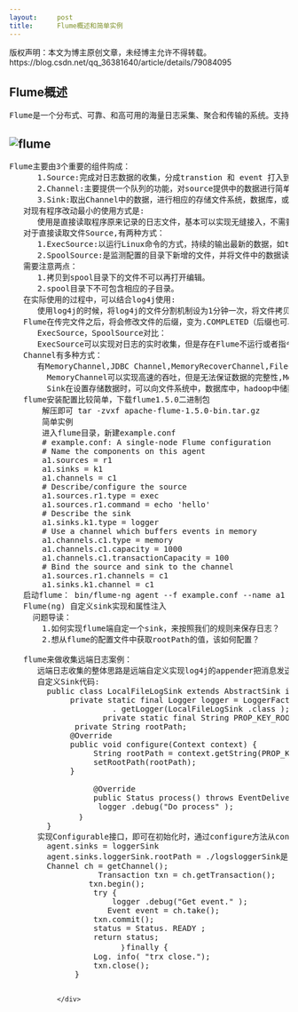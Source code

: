 ```yaml
---
layout:     post
title:      Flume概述和简单实例
---
```

<div id="article_content" class="article_content clearfix csdn-tracking-statistics" data-pid="blog" data-mod="popu_307" data-dsm="post">
								<div class="article-copyright">
					版权声明：本文为博主原创文章，未经博主允许不得转载。					https://blog.csdn.net/qq_36381640/article/details/79084095				</div>
								            <link rel="stylesheet" href="https://csdnimg.cn/release/phoenix/template/css/ck_htmledit_views-f76675cdea.css">
						<div class="htmledit_views" id="content_views">
                <h2 id="flume概述">Flume概述</h2>

<pre>
Flume是一个分布式、可靠、和高可用的海量日志采集、聚合和传输的系统。支持在日志系统中定制各类数据发送方，用于收集数据;同时，Flume提供对数据进行简单处理，并写到各种数据接受方(比如文本、HDFS、Hbase等)的能力 。</pre>

<h2><img alt="flume" class="has" src="http://sandyfog.qiniudn.com/cnblog-flume-all.jpg"></h2>

<pre>
Flume主要由3个重要的组件购成：
      1.Source:完成对日志数据的收集，分成transtion 和 event 打入到channel之中。
      2.Channel:主要提供一个队列的功能，对source提供中的数据进行简单的缓存。
      3.Sink:取出Channel中的数据，进行相应的存储文件系统，数据库，或者提交到远程服务器。
   对现有程序改动最小的使用方式是:
      使用是直接读取程序原来记录的日志文件，基本可以实现无缝接入，不需要对现有程序进行任何改动。
   对于直接读取文件Source,有两种方式：
      1.ExecSource:以运行Linux命令的方式，持续的输出最新的数据，如tail -F 文件名指令，在这种方式下，取的文件名必须是指定的。
      2.SpoolSource:是监测配置的目录下新增的文件，并将文件中的数据读取出来。
   需要注意两点：
      1.拷贝到spool目录下的文件不可以再打开编辑。
      2.spool目录下不可包含相应的子目录。
   在实际使用的过程中，可以结合log4j使用:
      使用log4j的时候，将log4j的文件分割机制设为1分钟一次，将文件拷贝到spool的监控目录。log4j有一个TimeRolling的插件，可以把log4j分割的文件到spool目录。基本实现了实时的监控。
   Flume在传完文件之后，将会修改文件的后缀，变为.COMPLETED（后缀也可以在配置文件中灵活指定）
      ExecSource，SpoolSource对比：
      ExecSource可以实现对日志的实时收集，但是存在Flume不运行或者指令执行出错时，将无法收集到日志数据，无法何证日志数据的完整性。SpoolSource虽然无法实现实时的收集数据，但是可以使用以分钟的方式分割文件，趋近于实时。如果应用无法实现以分钟切割日志文件的话，可以两种收集方式结合使用。
   Channel有多种方式：
      有MemoryChannel,JDBC Channel,MemoryRecoverChannel,FileChannel:
        MemoryChannel可以实现高速的吞吐，但是无法保证数据的完整性,MemoryRecoverChannel在官方文档的建议上已经建义使用FileChannel来替换,FileChannel保证数据的完整性与一致性。在具体配置不现的FileChannel时，建议FileChannel设置的目录和程序日志文件保存的目录设成不同的磁盘，以便提高效率。
        Sink在设置存储数据时，可以向文件系统中，数据库中，hadoop中储数据，在日志数据较少时，可以将数据存储在文件系中，并且设定一定的时间间隔保存数据。在日志数据较多时，可以将相应的日志数据存储到Hadoop中，便于日后进行相应的数据分析。
   flume安装配置比较简单，下载flume1.5.0二进制包
       解压即可 tar -zvxf apache-flume-1.5.0-bin.tar.gz
       简单实例
       进入flume目录，新建example.conf
       # example.conf: A single-node Flume configuration
       # Name the components on this agent
       a1.sources = r1
       a1.sinks = k1
       a1.channels = c1
       # Describe/configure the source
       a1.sources.r1.type = exec
       a1.sources.r1.command = echo 'hello'
       # Describe the sink
       a1.sinks.k1.type = logger
       # Use a channel which buffers events in memory
       a1.channels.c1.type = memory
       a1.channels.c1.capacity = 1000
       a1.channels.c1.transactionCapacity = 100
       # Bind the source and sink to the channel
       a1.sources.r1.channels = c1
       a1.sinks.k1.channel = c1
   启动flume： bin/flume-ng agent --f example.conf --name a1 -Dflume.root.logger=INFO,console
   Flume(ng) 自定义sink实现和属性注入
     问题导读：
       1.如何实现flume端自定一个sink，来按照我们的规则来保存日志？
       2.想从flume的配置文件中获取rootPath的值，该如何配置？

   flume来做收集远端日志案例：
      远端日志收集的整体思路是远端自定义实现log4j的appender把消息发送到flume端，flume端自定义实现一个sink来按照我们的规则保存日志。
      自定义Sink代码:
        public class LocalFileLogSink extends AbstractSink implements Configurable {
             private static final Logger logger = LoggerFactory
                      . getLogger(LocalFileLogSink .class );
                    private static final String PROP_KEY_ROOTPATH = "rootPath";
              private String rootPath;
             @Override
             public void configure(Context context) {
                  String rootPath = context.getString(PROP_KEY_ROOTPATH );
                  setRootPath(rootPath);
             }

                  @Override
                  public Status process() throws EventDeliveryException {
                   logger .debug("Do process" );
               ｝
        }
      实现Configurable接口，即可在初始化时，通过configure方法从context中获取配置的参数的值。这里，我们是想从flume的配置文件中获取rootPath的值，也就是日志保存的根路径。在flume-conf.properties中配置如下：
        agent.sinks = loggerSink
        agent.sinks.loggerSink.rootPath = ./logsloggerSink是自定义sink的名称，我们取值时的key，只需要loggerSink后面的部分即可，即这里的rootPath。实际业务逻辑的执行，是通过继承复写AbstractSink中的process方法实现。从基类的getChannel方法中获取信道，从中取出Event处理即可。
        Channel ch = getChannel();
                   Transaction txn = ch.getTransaction();
                 txn.begin();
                  try {
                      logger .debug("Get event." );
                     Event event = ch.take();
                  txn.commit();
                  status = Status. READY ;
                  return status;
                        ｝finally {
                  Log. info( "trx close.");
                  txn.close();
              }

</pre>            </div>
                </div>